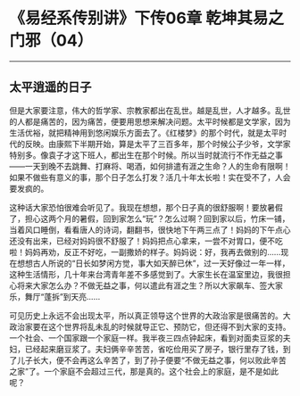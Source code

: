 # 《易经系传别讲》下传06章 乾坤其易之门邪（04）

------

## 太平逍遥的日子

但是大家要注意，伟大的哲学家、宗教家都出在乱世。越是乱世，人才越多。乱世的人都是痛苦的，因为痛苦，便要用思想来解决问题。太平时候都是文学家，因为生活优裕，就把精神用到悠闲娱乐方面去了。《红楼梦》的那个时代，就是太平时代的反映。由康熙下半期开始，算是太平了三百多年，那个时候公子少爷，文学家特别多。像袁子才这下班人，都出生在那个时候。所以当时就流行不作无益之事——一天到晚不去跳舞、打麻将、喝酒，如何排遣有涯之生命？人的生命有限啊！如果不做些有意义的事，那个日子怎么打发？活几十年太长啦！实在受不了，人会要发疯的。

这种话大家恐怕很难会听见了。我现在想想，那个日子真的很舒服啊！要放暑假了，担心这两个月的暑假，回到家怎么“玩”？怎么过啊？回到家以后，竹床一铺，当着风口睡倒，看看唐人的诗词，翻翻书，很快地下午两三点了！妈妈的下午点心还没有出来，已经对妈妈很不舒服了！妈妈把点心拿来，一尝不对胃口，便不吃啦！妈妈再劝，反正不好吃，一副撒娇的样子。妈妈说：好，我再去做别的……现在想想古人所说的“日长如梦闲方觉，事大如天醉已休”，过一天好像过一年一样，这种生活情形，几十年来台湾青年差不多感觉到了。大家生长在温室里边，我很担心将来大家怎么办？不做无益之事，何以遣此有涯之生？所以大家飙车、签大家乐，舞厅“蓬拆”到天亮……

可见历史上永远不会出现太平，所以真正领导这个世界的大政治家是很痛苦的。大政治家要在这个世界将乱未乱的时候就导正它、预防它，但还得不到大家的支持。一个社会、一个国家跟一个家庭一样。我半夜三四点钟起床，看到对面卖豆浆的夫妇，已经起来磨豆浆了。夫妇俩辛辛苦苦，省吃俭用买了房子，银行里存了钱，到了儿子长大，便不会再这么辛苦了，到了孙子便要“不做无益之事，何以败此辛苦之家”了。一个家庭不会超过三代，那是真的。这个社会上的家庭，是不是如此呢？